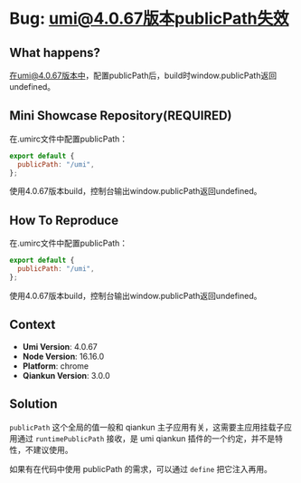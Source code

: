 # Bug: umi@4.0.67版本publicPath失效

## What happens?

在umi@4.0.67版本中，配置publicPath后，build时window.publicPath返回undefined。

## Mini Showcase Repository(REQUIRED)

在.umirc文件中配置publicPath：

```javascript
export default {
  publicPath: "/umi",
};
```

使用4.0.67版本build，控制台输出window.publicPath返回undefined。

## How To Reproduce

在.umirc文件中配置publicPath：

```javascript
export default {
  publicPath: "/umi",
};
```

使用4.0.67版本build，控制台输出window.publicPath返回undefined。

## Context

- **Umi Version**: 4.0.67
- **Node Version**: 16.16.0
- **Platform**: chrome
- **Qiankun Version**: 3.0.0

## Solution

`publicPath` 这个全局的值一般和 qiankun 主子应用有关，这需要主应用挂载子应用通过 `runtimePublicPath` 接收，是 umi qiankun 插件的一个约定，并不是特性，不建议使用。

如果有在代码中使用 publicPath 的需求，可以通过 `define` 把它注入再用。

